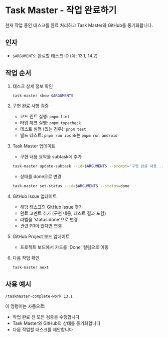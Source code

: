 # Task Master - 작업 완료하기

현재 작업 중인 태스크를 완료 처리하고 Task Master와 GitHub를 동기화합니다.

## 인자
- `$ARGUMENTS`: 완료할 태스크 ID (예: 13.1, 14.2)

## 작업 순서

1. 태스크 상세 정보 확인
   ```bash
   task-master show $ARGUMENTS
   ```

2. 구현 완료 사항 검증
   - 코드 린트 실행: `pnpm lint`
   - 타입 체크 실행: `pnpm typecheck`
   - 테스트 실행 (있는 경우): `pnpm test`
   - 빌드 테스트: `pnpm run ios` 또는 `pnpm run android`

3. Task Master 업데이트
   - 구현 내용 요약을 subtask에 추가
   ```bash
   task-master update-subtask --id=$ARGUMENTS --prompt="구현 완료 내용..."
   ```
   - 상태를 done으로 변경
   ```bash
   task-master set-status --id=$ARGUMENTS --status=done
   ```

4. GitHub Issue 업데이트
   - 해당 태스크의 GitHub Issue 찾기
   - 완료 코멘트 추가 (구현 내용, 테스트 결과 포함)
   - 라벨을 'status:done'으로 변경
   - 관련 PR이 있다면 연결

5. GitHub Project 보드 업데이트
   - 프로젝트 보드에서 카드를 'Done' 컬럼으로 이동

6. 다음 작업 확인
   ```bash
   task-master next
   ```

## 사용 예시
```
/taskmaster-complete-work 13.1
```

이 명령어는 자동으로:
- 작업 완료 전 모든 검증을 수행합니다
- Task Master와 GitHub의 상태를 동기화합니다
- 다음 작업할 태스크를 제안합니다